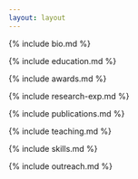 ```yaml
---
layout: layout
---
```


{% include bio.md %}

{% include education.md %}

{% include awards.md %}

{% include research-exp.md %}

{% include publications.md %}

{% include teaching.md %}

{% include skills.md %}

{% include outreach.md %}
